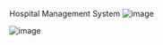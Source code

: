 Hospital Management System
![image](https://github.com/rushipatil8530/Hospital-Management-System/assets/145107024/bc176912-15e9-4c9c-b6f8-a9e5769beda7)

![image](https://github.com/rushipatil8530/Hospital-Management-System/assets/145107024/5ee8b961-28ff-4644-aff2-7917cac8e01c)
